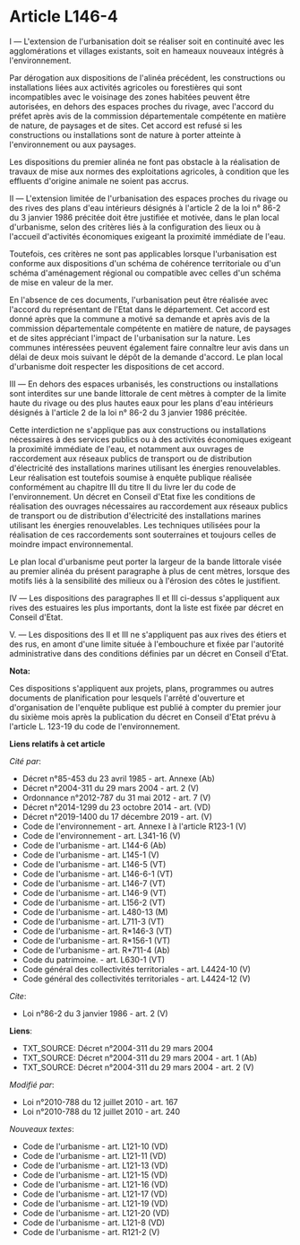 # Article L146-4

I ― L'extension de l'urbanisation doit se réaliser soit en continuité avec les agglomérations et villages existants, soit en
hameaux nouveaux intégrés à l'environnement. 

Par dérogation aux dispositions de l'alinéa précédent, les constructions ou installations liées aux activités agricoles ou
forestières qui sont incompatibles avec le voisinage des zones habitées peuvent être autorisées, en dehors des espaces
proches du rivage, avec l'accord du préfet après avis de la commission départementale compétente en matière de nature, de
paysages et de sites. Cet accord est refusé si les constructions ou installations sont de nature à porter atteinte à
l'environnement ou aux paysages. 

Les dispositions du premier alinéa ne font pas obstacle à la réalisation de travaux de mise aux normes des exploitations
agricoles, à condition que les effluents d'origine animale ne soient pas accrus. 

II ― L'extension limitée de l'urbanisation des espaces proches du rivage ou des rives des plans d'eau intérieurs désignés à
l'article 2 de la loi n° 86-2 du 3 janvier 1986 précitée doit être justifiée et motivée, dans le plan local d'urbanisme,
selon des critères liés à la configuration des lieux ou à l'accueil d'activités économiques exigeant la proximité immédiate
de l'eau. 

Toutefois, ces critères ne sont pas applicables lorsque l'urbanisation est conforme aux dispositions d'un schéma de cohérence
territoriale ou d'un schéma d'aménagement régional ou compatible avec celles d'un schéma de mise en valeur de la mer. 

En l'absence de ces documents, l'urbanisation peut être réalisée avec l'accord du représentant de l'Etat dans le département.
Cet accord est donné après que la commune a motivé sa demande et après avis de la commission départementale compétente en
matière de nature, de paysages et de sites appréciant l'impact de l'urbanisation sur la nature. Les communes intéressées
peuvent également faire connaître leur avis dans un délai de deux mois suivant le dépôt de la demande d'accord. Le plan local
d'urbanisme doit respecter les dispositions de cet accord. 

III ― En dehors des espaces urbanisés, les constructions ou installations sont interdites sur une bande littorale de cent
mètres à compter de la limite haute du rivage ou des plus hautes eaux pour les plans d'eau intérieurs désignés à l'article 2
de la loi n° 86-2 du 3 janvier 1986 précitée. 

Cette interdiction ne s'applique pas aux constructions ou installations nécessaires à des services publics ou à des activités
économiques exigeant la proximité immédiate de l'eau, et notamment aux ouvrages de raccordement aux réseaux publics de
transport ou de distribution d'électricité des installations marines utilisant les énergies renouvelables. Leur réalisation
est toutefois soumise à enquête publique réalisée conformément au chapitre III du titre II du livre Ier du code de
l'environnement. Un décret en Conseil d'Etat fixe les conditions de réalisation des ouvrages nécessaires au raccordement aux
réseaux publics de transport ou de distribution d'électricité des installations marines utilisant les énergies renouvelables.
Les techniques utilisées pour la réalisation de ces raccordements sont souterraines et toujours celles de moindre impact
environnemental. 

Le plan local d'urbanisme peut porter la largeur de la bande littorale visée au premier alinéa du présent paragraphe à plus
de cent mètres, lorsque des motifs liés à la sensibilité des milieux ou à l'érosion des côtes le justifient. 

IV ― Les dispositions des paragraphes II et III ci-dessus s'appliquent aux rives des estuaires les plus importants, dont la
liste est fixée par décret en Conseil d'Etat. 

V. ― Les dispositions des II et III ne s'appliquent pas aux rives des étiers et des rus, en amont d'une limite située à
l'embouchure et fixée par l'autorité administrative dans des conditions définies par un décret en Conseil d'Etat.

**Nota:**

Ces dispositions s'appliquent aux projets, plans, programmes ou autres documents de planification pour lesquels l'arrêté
d'ouverture et d'organisation de l'enquête publique est publié à compter du premier jour du sixième mois après la publication
du décret en Conseil d'Etat prévu à l'article L. 123-19 du code de l'environnement.

**Liens relatifs à cet article**

_Cité par_:

  - Décret n°85-453 du 23 avril 1985 - art. Annexe (Ab)
  - Décret n°2004-311 du 29 mars 2004 - art. 2 (V)
  - Ordonnance n°2012-787 du 31 mai 2012 - art. 7 (V)
  - Décret n°2014-1299 du 23 octobre 2014 - art. (VD)
  - Décret n°2019-1400 du 17 décembre 2019 - art. (V)
  - Code de l'environnement - art. Annexe I à l'article R123-1 (V)
  - Code de l'environnement - art. L341-16 (V)
  - Code de l'urbanisme - art. L144-6 (Ab)
  - Code de l'urbanisme - art. L145-1 (V)
  - Code de l'urbanisme - art. L146-5 (VT)
  - Code de l'urbanisme - art. L146-6-1 (VT)
  - Code de l'urbanisme - art. L146-7 (VT)
  - Code de l'urbanisme - art. L146-9 (VT)
  - Code de l'urbanisme - art. L156-2 (VT)
  - Code de l'urbanisme - art. L480-13 (M)
  - Code de l'urbanisme - art. L711-3 (VT)
  - Code de l'urbanisme - art. R*146-3 (VT)
  - Code de l'urbanisme - art. R*156-1 (VT)
  - Code de l'urbanisme - art. R*711-4 (Ab)
  - Code du patrimoine. - art. L630-1 (VT)
  - Code général des collectivités territoriales - art. L4424-10 (V)
  - Code général des collectivités territoriales - art. L4424-12 (V)

_Cite_:

  - Loi n°86-2 du 3 janvier 1986 - art. 2 (V)

**Liens**:

  - TXT_SOURCE: Décret n°2004-311 du 29 mars 2004
  - TXT_SOURCE: Décret n°2004-311 du 29 mars 2004 - art. 1 (Ab)
  - TXT_SOURCE: Décret n°2004-311 du 29 mars 2004 - art. 2 (V)

_Modifié par_:

  - Loi n°2010-788 du 12 juillet 2010 - art. 167
  - Loi n°2010-788 du 12 juillet 2010 - art. 240

_Nouveaux textes_:

  - Code de l'urbanisme - art. L121-10 (VD)
  - Code de l'urbanisme - art. L121-11 (VD)
  - Code de l'urbanisme - art. L121-13 (VD)
  - Code de l'urbanisme - art. L121-15 (VD)
  - Code de l'urbanisme - art. L121-16 (VD)
  - Code de l'urbanisme - art. L121-17 (VD)
  - Code de l'urbanisme - art. L121-19 (VD)
  - Code de l'urbanisme - art. L121-20 (VD)
  - Code de l'urbanisme - art. L121-8 (VD)
  - Code de l'urbanisme - art. R121-2 (V)
